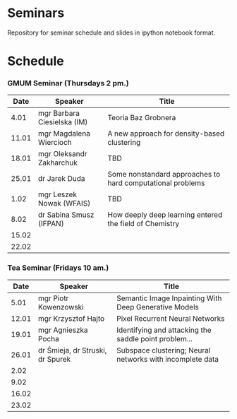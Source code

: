 # Seminars
Repository for seminar schedule and slides in ipython notebook format.

# Schedule
### GMUM Seminar (Thursdays 2 pm.)
| Date  | Speaker                                            | Title                                                      |
|-------|----------------------------------------------------|----------------------------------------------------------- | 
|  4.01 | mgr Barbara Ciesielska (IM)                        | Teoria Baz Grobnera                                        |
| 11.01 | mgr Magdalena Wiercioch                            | A new approach for density-based clustering                |
| 18.01 | mgr Oleksandr Zakharchuk                           | TBD                                                        |
| 25.01 | dr Jarek Duda                                      | Some nonstandard approaches to hard computational problems |
|  1.02 | mgr Leszek Nowak (WFAIS)                           | TBD                                                        |
|  8.02 | dr Sabina Smusz (IFPAN)                            | How deeply deep learning entered the field of Chemistry    |
| 15.02 |                                                    |                                                            |
| 22.02 |                                                    |                                                            |


### Tea Seminar (Fridays 10 am.)
| Date  | Speaker                                            | Title                                                      |
|-------|----------------------------------------------------|----------------------------------------------------------- | 
|  5.01 | mgr Piotr Kowenzowski                              | Semantic Image Inpainting With Deep Generative Models      |
| 12.01 | mgr Krzysztof Hajto                                | Pixel Recurrent Neural Networks                            |
| 19.01 | mgr Agnieszka Pocha                                | Identifying and attacking the saddle point problem...      |
| 26.01 | dr Śmieja, dr Struski, dr Spurek                   | Subspace clustering; Neural networks with incomplete data  |
|  2.02 |                                                    |                                                            |
|  9.02 |                                                    |                                                            |
| 16.02 |                                                    |                                                            |
| 23.02 |                                                    |                                                            |
